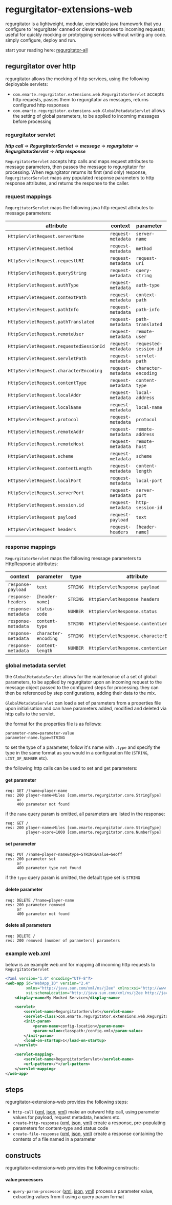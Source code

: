 # regurgitator-extensions-web

regurgitator is a lightweight, modular, extendable java framework that you configure to 'regurgitate' canned or clever responses to incoming requests; useful for quickly mocking or prototyping services without writing any code. simply configure, deploy and run.

start your reading here: [regurgitator-all](http://github.com/talmeym/regurgitator-all#regurgitator)

## regurgitator over http

regurgitator allows the mocking of http services, using the following deployable servlets:
- ``com.emarte.regurgitator.extensions.web.RegurgitatorServlet`` accepts http requests, passes them to regurgitator as messages, returns configured http responses
- ``com.emarte.regurgitator.extensions.web.GlobalMetadataServlet`` allows the setting of global parameters, to be applied to incoming messages before processing

### regurgitator servlet

***http call*** => ***RegurgitatorServlet*** => ***message*** => ***regurgitator*** => ***RegurgitatorServlet*** => ***http response***

``RegurgitatorServlet`` accepts http calls and maps request attributes to message parameters, then passes the message to regurgitator for processing. When regurgitator returns its first (and only) response, ``RegurgitatorServlet`` maps any populated response parameters to http response attributes, and returns the response to the caller.

### request mappings

``RegurgitatorServlet`` maps the following java http request attributes to message parameters:

|attribute|context|parameter|type|
|---|---|---|---|
|``HttpServletRequest.serverName``|``request-metadata``|``server-name``|``STRING``|
|``HttpServletRequest.method``|``request-metadata``|``method``|``STRING``|
|``HttpServletRequest.requestURI``|``request-metadata``|``request-uri``|``STRING``|
|``HttpServletRequest.queryString``|``request-metadata``|``query-string``|``STRING``|
|``HttpServletRequest.authType``|``request-metadata``|``auth-type``|``STRING``|
|``HttpServletRequest.contextPath``|``request-metadata``|``context-path``|``STRING``|
|``HttpServletRequest.pathInfo``|``request-metadata``|``path-info``|``STRING``|
|``HttpServletRequest.pathTranslated``|``request-metadata``|``path-translated``|``STRING``|
|``HttpServletRequest.remoteUser``|``request-metadata``|``remote-user``|``STRING``|
|``HttpServletRequest.requestedSessionId``|``request-metadata``|``requested-session-id``|``STRING``|
|``HttpServletRequest.servletPath``|``request-metadata``|``servlet-path``|``STRING``|
|``HttpServletRequest.characterEncoding``|``request-metadata``|``character-encoding``|``STRING``|
|``HttpServletRequest.contentType``|``request-metadata``|``content-type``|``STRING``|
|``HttpServletRequest.localAddr``|``request-metadata``|``local-address``|``STRING``|
|``HttpServletRequest.localName``|``request-metadata``|``local-name``|``STRING``|
|``HttpServletRequest.protocol``|``request-metadata``|``protocol``|``STRING``|
|``HttpServletRequest.remoteAddr``|``request-metadata``|``remote-address``|``STRING``|
|``HttpServletRequest.remoteHost``|``request-metadata``|``remote-host``|``STRING``|
|``HttpServletRequest.scheme``|``request-metadata``|``scheme``|``STRING``|
|``HttpServletRequest.contentLength``|``request-metadata``|``content-length``|``NUMBER``|
|``HttpServletRequest.localPort``|``request-metadata``|``local-port``|``NUMBER``|
|``HttpServletRequest.serverPort``|``request-metadata``|``server-port``|``NUMBER``|
|``HttpServletRequest.session.id``|``request-metadata``|``http-session-id``|``STRING``|
|``HttpServletRequest payload``|``request-payload``|``text``|``STRING``|
|``HttpServletRequest headers``|``request-headers``|``[header-name]``|``STRING``|

### response mappings

``RegurgitatorServlet`` maps the following message parameters to HttpResponse attributes: 

|context|parameter|type|attribute|
|---|---|---|---|
|``response-payload``|``text``|``STRING``|``HttpServletResponse payload``|
|``response-headers``|``[header-name]``|``STRING``|``HttpServletResponse headers``|
|``response-metadata``|``status-code``|``NUMBER``|``HttpServletResponse.status``|
|``response-metadata``|``content-type``|``STRING``|``HttpServletResponse.contentLength``|
|``response-metadata``|``character-encoding``|``STRING``|``HttpServletResponse.characterEncoding``|
|``response-metadata``|``content-length``|``NUMBER``|``HttpServletResponse.contentLength``|

### global metadata servlet

the ``GlobalMetadataServlet`` allows for the maintenance of a set of global parameters, to be applied by regurgitator upon an incoming request to the message object passed to the configured steps for processing. they can then be referenced by step configurations, adding their data to the mix.

``GlobalMetadataServlet`` can load a set of parameters from a properties file upon initialisation and can have parameters added, modified and deleted via http calls to the servlet.

the format for the properties file is as follows:

```
parameter-name=parameter-value
parameter-name.type=STRING
```

to set the type of a parameter, follow it's name with ``.type`` and specify the type in the same format as you would in a configuration file (``STRING``, ``LIST_OF_NUMBER`` etc).

the following http calls can be used to set and get parameters:

#### get parameter

```
req: GET /?name=player-name 
res: 200 player-name=Miles [com.emarte.regurgitator.core.StringType]
     or
     400 parameter not found
```

if the ``name`` query param is omitted, all parameters are listed in the response:

```
req: GET /
res: 200 player-name=Miles [com.emarte.regurgitator.core.StringType]
         player-score=1000 [com.emarte.regurgitator.core.NumberType]
```

#### set parameter

```
req: PUT /?name=player-name&type=STRING&value=Geoff
res: 200 parameter set
     or
     400 parameter type not found
```

if the ``type`` query param is omitted, the default type set is ``STRING``

#### delete parameter

```
req: DELETE /?name=player-name
res: 200 parameter removed
     or
     400 parameter not found

```

#### delete all parameters

```
req: DELETE /
res: 200 removed [number of parameters] parameters
```

### example web.xml

below is an example web.xml for mapping all incoming http requests to ``RegurgitatorServlet``

```xml
<?xml version="1.0" encoding="UTF-8"?>
<web-app id="WebApp_ID" version="2.4"
         xmlns="http://java.sun.com/xml/ns/j2ee" xmlns:xsi="http://www.w3.org/2001/XMLSchema-instance"
         xsi:schemaLocation="http://java.sun.com/xml/ns/j2ee http://java.sun.com/xml/ns/j2ee/web-app_2_4.xsd">
    <display-name>My Mocked Service</display-name>

    <servlet>
        <servlet-name>RegurgitatorServlet</servlet-name>
        <servlet-class>com.emarte.regurgitator.extensions.web.RegurgitatorServlet</servlet-class>
        <init-param>
            <param-name>config-location</param-name>
            <param-value>classpath:/config.xml</param-value>
        </init-param>
        <load-on-startup>1</load-on-startup>
    </servlet>

    <servlet-mapping>
        <servlet-name>RegurgitatorServlet</servlet-name>
        <url-pattern>/*</url-pattern>
    </servlet-mapping>
</web-app>
```

## steps

regurgitator-extensions-web provides the following steps:
- ``http-call`` ([xml](https://github.com/talmeym/regurgitator-extensions-web-xml#http-call), [json](https://github.com/talmeym/regurgitator-extensions-web-json#http-call), [yml](https://github.com/talmeym/regurgitator-extensions-web-yml#http-call)) make an outward http call, using parameter values for payload, request metadata, headers etc.
- ``create-http-response`` ([xml](https://github.com/talmeym/regurgitator-extensions-web-xml#create-http-response), [json](https://github.com/talmeym/regurgitator-extensions-web-json#create-http-response), [yml](https://github.com/talmeym/regurgitator-extensions-web-yml#create-http-response)) create a response, pre-populating parameters for content-type and status code
- ``create-file-response`` ([xml](https://github.com/talmeym/regurgitator-extensions-web-xml#create-file-response), [json](https://github.com/talmeym/regurgitator-extensions-web-json#create-file-response), [yml](https://github.com/talmeym/regurgitator-extensions-web-yml#create-file-response)) create a response containing the contents of a file named in a parameter

## constructs

regurgitator-extensions-web provides the following constructs:
#### value processors
- ``query-param-processor`` ([xml](https://github.com/talmeym/regurgitator-extensions-web-xml#query-param-processor), [json](https://github.com/talmeym/regurgitator-extensions-web-json#query-param-processor), [yml](https://github.com/talmeym/regurgitator-extensions-web-yml#query-param-processor)) process a parameter value, extracting values from it using a query param format

